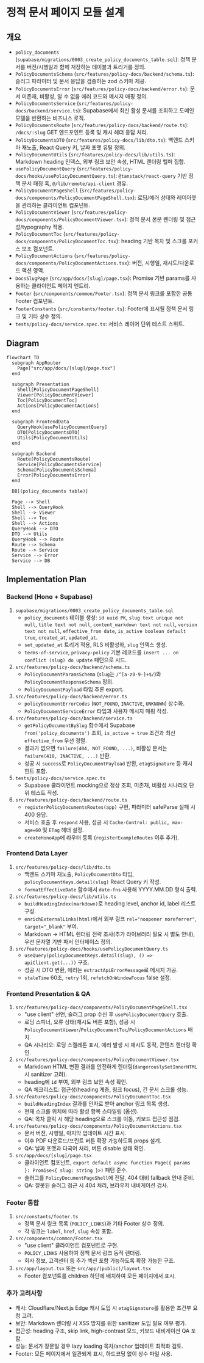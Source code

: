 # 정적 문서 페이지 모듈 설계

## 개요
- `policy_documents` (`supabase/migrations/0003_create_policy_documents_table.sql`): 정책 문서를 버전/시행일과 함께 저장하는 테이블과 트리거를 정의.
- `PolicyDocumentsSchema` (`src/features/policy-docs/backend/schema.ts`): 슬러그 파라미터 및 문서 응답을 검증하는 zod 스키마 제공.
- `PolicyDocumentsError` (`src/features/policy-docs/backend/error.ts`): 문서 미존재, 비활성, 알 수 없음 에러 코드와 메시지 매핑 정의.
- `PolicyDocumentsService` (`src/features/policy-docs/backend/service.ts`): Supabase에서 최신 활성 문서를 조회하고 도메인 모델을 반환하는 비즈니스 로직.
- `PolicyDocumentsRoute` (`src/features/policy-docs/backend/route.ts`): `/docs/:slug` GET 엔드포인트 등록 및 캐시 헤더 응답 처리.
- `PolicyDocumentsDTO` (`src/features/policy-docs/lib/dto.ts`): 백엔드 스키마 재노출, React Query 키, 날짜 포맷 유틸 정의.
- `PolicyDocumentUtils` (`src/features/policy-docs/lib/utils.ts`): Markdown heading 인덱스, 외부 링크 보안 속성, HTML 렌더링 헬퍼 집합.
- `usePolicyDocumentQuery` (`src/features/policy-docs/hooks/usePolicyDocumentQuery.ts`): `@tanstack/react-query` 기반 정책 문서 패칭 훅, `@/lib/remote/api-client` 경유.
- `PolicyDocumentPageShell` (`src/features/policy-docs/components/PolicyDocumentPageShell.tsx`): 로딩/에러 상태와 레이아웃을 관리하는 클라이언트 컴포넌트.
- `PolicyDocumentViewer` (`src/features/policy-docs/components/PolicyDocumentViewer.tsx`): 정적 문서 본문 렌더링 및 접근성/typography 적용.
- `PolicyDocumentToc` (`src/features/policy-docs/components/PolicyDocumentToc.tsx`): heading 기반 목차 및 스크롤 포커스 보조 컴포넌트.
- `PolicyDocumentActions` (`src/features/policy-docs/components/PolicyDocumentActions.tsx`): 버전, 시행일, 재시도/다운로드 액션 영역.
- `DocsSlugPage` (`src/app/docs/[slug]/page.tsx`): Promise 기반 params를 사용하는 클라이언트 페이지 엔트리.
- `Footer` (`src/components/common/Footer.tsx`): 정책 문서 링크를 포함한 공통 Footer 컴포넌트.
- `FooterConstants` (`src/constants/footer.ts`): Footer에 표시될 정책 문서 링크 및 기타 상수 정의.
- `tests/policy-docs/service.spec.ts`: 서비스 레이어 단위 테스트 스위트.

## Diagram
```mermaid
flowchart TD
  subgraph AppRouter
    Page["src/app/docs/[slug]/page.tsx"]
  end

  subgraph Presentation
    Shell[PolicyDocumentPageShell]
    Viewer[PolicyDocumentViewer]
    Toc[PolicyDocumentToc]
    Actions[PolicyDocumentActions]
  end

  subgraph FrontendData
    QueryHook[usePolicyDocumentQuery]
    DTO[PolicyDocumentsDTO]
    Utils[PolicyDocumentUtils]
  end

  subgraph Backend
    Route[PolicyDocumentsRoute]
    Service[PolicyDocumentsService]
    Schema[PolicyDocumentsSchema]
    Error[PolicyDocumentsError]
  end

  DB[(policy_documents table)]

  Page --> Shell
  Shell --> QueryHook
  Shell --> Viewer
  Shell --> Toc
  Shell --> Actions
  QueryHook --> DTO
  DTO --> Utils
  QueryHook --> Route
  Route --> Schema
  Route --> Service
  Service --> Error
  Service --> DB
```

## Implementation Plan

### Backend (Hono + Supabase)
1. `supabase/migrations/0003_create_policy_documents_table.sql`
   - `policy_documents` 테이블 생성: `id uuid PK`, `slug text unique not null`, `title text not null`, `content_markdown text not null`, `version text not null`, `effective_from date`, `is_active boolean default true`, `created_at`, `updated_at`.
   - `set_updated_at` 트리거 적용, RLS 비활성화, `slug` 인덱스 생성.
   - `terms-of-service`, `privacy-policy` 기본 레코드를 `insert ... on conflict (slug) do update` 패턴으로 시드.
2. `src/features/policy-docs/backend/schema.ts`
   - `PolicyDocumentParamsSchema` (`slug`는 `/^[a-z0-9-]+$/`)와 `PolicyDocumentResponseSchema` 정의.
   - `PolicyDocumentPayload` 타입 추론 export.
3. `src/features/policy-docs/backend/error.ts`
   - `policyDocumentErrorCodes` (`NOT_FOUND`, `INACTIVE`, `UNKNOWN`) 상수화.
   - `PolicyDocumentServiceError` 타입과 사용자 메시지 매핑 작성.
4. `src/features/policy-docs/backend/service.ts`
   - `getPolicyDocumentBySlug` 함수에서 Supabase `from('policy_documents')` 조회, `is_active = true` 조건과 최신 `effective_from` 우선 정렬.
   - 결과가 없으면 `failure(404, NOT_FOUND, ...)`, 비활성 문서는 `failure(410, INACTIVE, ...)` 반환.
   - 성공 시 `success`로 `PolicyDocumentPayload` 반환, `etagSignature` 등 캐시 힌트 포함.
5. `tests/policy-docs/service.spec.ts`
   - Supabase 클라이언트 mocking으로 정상 조회, 미존재, 비활성 시나리오 단위 테스트 작성.
6. `src/features/policy-docs/backend/route.ts`
   - `registerPolicyDocumentsRoutes(app)` 구현, 파라미터 safeParse 실패 시 400 응답.
   - 서비스 호출 후 `respond` 사용, 성공 시 `Cache-Control: public, max-age=60` 및 `ETag` 헤더 설정.
   - `createHonoApp`에 라우터 등록 (`registerExampleRoutes` 이후 추가).

### Frontend Data Layer
1. `src/features/policy-docs/lib/dto.ts`
   - 백엔드 스키마 재노출, `PolicyDocumentDto` 타입, `policyDocumentKeys.detail(slug)` React Query 키 작성.
   - `formatEffectiveDate` 함수에서 `date-fns` 사용해 YYYY.MM.DD 형식 출력.
2. `src/features/policy-docs/lib/utils.ts`
   - `buildHeadingIndex(markdown)`로 heading level, anchor id, label 리스트 구성.
   - `enrichExternalLinks(html)`에서 외부 링크 `rel="noopener noreferrer"`, `target="_blank"` 부여.
   - Markdown → HTML 렌더링 전략 조사(추가 라이브러리 필요 시 별도 안내), 우선 문자열 기반 파서 인터페이스 정의.
3. `src/features/policy-docs/hooks/usePolicyDocumentQuery.ts`
   - `useQuery(policyDocumentKeys.detail(slug), () => apiClient.get(...))` 구조.
   - 성공 시 DTO 변환, 에러는 `extractApiErrorMessage`로 메시지 가공.
   - `staleTime` 60초, `retry` 1회, `refetchOnWindowFocus` false 설정.

### Frontend Presentation & QA
1. `src/features/policy-docs/components/PolicyDocumentPageShell.tsx`
   - "use client" 선언, 슬러그 prop 수신 후 `usePolicyDocumentQuery` 호출.
   - 로딩 스피너, 오류 상태(재시도 버튼 포함), 성공 시 `PolicyDocumentViewer`/`PolicyDocumentToc`/`PolicyDocumentActions` 배치.
   - QA 시나리오: 로딩 스켈레톤 표시, 에러 발생 시 재시도 동작, 콘텐츠 렌더링 확인.
2. `src/features/policy-docs/components/PolicyDocumentViewer.tsx`
   - Markdown HTML 변환 결과를 안전하게 렌더링(`dangerouslySetInnerHTML` 시 sanitizer 고려).
   - heading에 `id` 부여, 외부 링크 보안 속성 확인.
   - QA 체크리스트: 접근성(heading 계층, 링크 focus), 긴 문서 스크롤 성능.
3. `src/features/policy-docs/components/PolicyDocumentToc.tsx`
   - `buildHeadingIndex` 결과를 인자로 받아 anchor 링크 목록 생성.
   - 현재 스크롤 위치에 따라 활성 항목 스타일링 (옵션).
   - QA: 목차 클릭 시 해당 heading으로 스크롤 이동, 키보드 접근성 점검.
4. `src/features/policy-docs/components/PolicyDocumentActions.tsx`
   - 문서 버전, 시행일, 마지막 업데이트 시간 표시.
   - 이후 PDF 다운로드/프린트 버튼 확장 가능하도록 props 설계.
   - QA: 날짜 포맷과 다국어 처리, 버튼 disable 상태 확인.
5. `src/app/docs/[slug]/page.tsx`
   - 클라이언트 컴포넌트, `export default async function Page({ params }: Promise<{ slug: string }>)` 패턴 준수.
   - 슬러그를 `PolicyDocumentPageShell`에 전달, 404 대비 fallback 안내 준비.
   - QA: 잘못된 슬러그 접근 시 404 처리, 브라우저 내비게이션 검사.

### Footer 통합
1. `src/constants/footer.ts`
   - 정책 문서 링크 목록 (`POLICY_LINKS`)과 기타 Footer 상수 정의.
   - 각 링크는 `label`, `href`, `slug` 속성 포함.
2. `src/components/common/Footer.tsx`
   - "use client" 클라이언트 컴포넌트로 구현.
   - `POLICY_LINKS` 사용하여 정책 문서 링크 동적 렌더링.
   - 회사 정보, 고객센터 등 추가 섹션 포함 가능하도록 확장 가능한 구조.
3. `src/app/layout.tsx` 또는 `src/app/(public)/layout.tsx`
   - Footer 컴포넌트를 children 하단에 배치하여 모든 페이지에서 표시.

### 추가 고려사항
- 캐시: Cloudflare/Next.js Edge 캐시 도입 시 `etagSignature`를 활용한 조건부 요청 고려.
- 보안: Markdown 렌더링 시 XSS 방지를 위한 sanitizer 도입 필요 여부 평가.
- 접근성: heading 구조, skip link, high-contrast 모드, 키보드 내비게이션 QA 포함.
- 성능: 문서가 장문일 경우 lazy loading 목차/anchor 업데이트 최적화 검토.
- Footer: 모든 페이지에서 일관되게 표시, 하드코딩 없이 상수 파일 사용.
